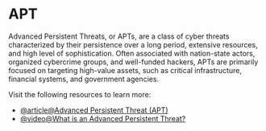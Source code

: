 # APT

Advanced Persistent Threats, or APTs, are a class of cyber threats characterized by their persistence over a long period, extensive resources, and high level of sophistication. Often associated with nation-state actors, organized cybercrime groups, and well-funded hackers, APTs are primarily focused on targeting high-value assets, such as critical infrastructure, financial systems, and government agencies.

Visit the following resources to learn more:

- [@article@Advanced Persistent Threat (APT)](https://www.crowdstrike.com/cybersecurity-101/advanced-persistent-threat-apt/)
- [@video@What is an Advanced Persistent Threat?](https://www.youtube.com/watch?v=sGthMsDlqew)
